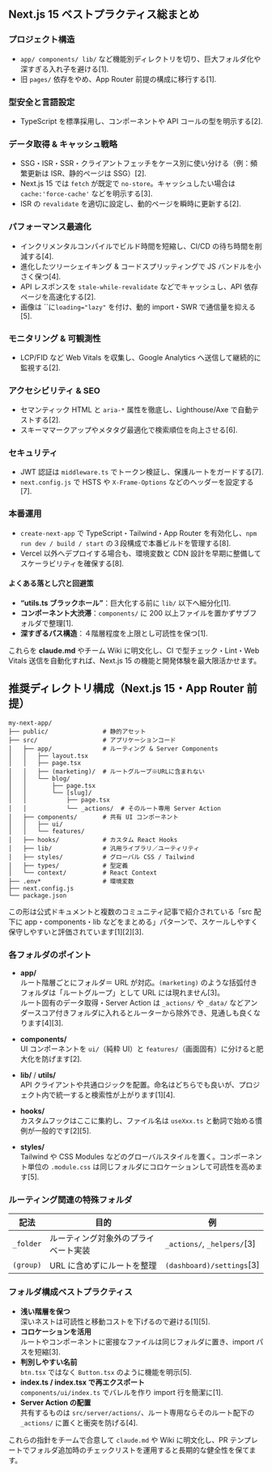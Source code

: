 ## Next.js 15 ベストプラクティス総まとめ

### **プロジェクト構造**

- `app/ components/ lib/` など機能別ディレクトリを切り、巨大フォルダ化や深すぎる入れ子を避ける[1].
- 旧 `pages/` 依存をやめ、App Router 前提の構成に移行する[1].

### **型安全と言語設定**

- TypeScript を標準採用し、コンポーネントや API コールの型を明示する[2].

### **データ取得 & キャッシュ戦略**

- SSG・ISR・SSR・クライアントフェッチをケース別に使い分ける（例：頻繁更新は ISR、静的ページは SSG）[2].
- Next.js 15 では `fetch` が既定で `no-store`。キャッシュしたい場合は `cache:'force-cache'` などを明示する[3].
- ISR の `revalidate` を適切に設定し、動的ページを瞬時に更新する[2].

### **パフォーマンス最適化**

- インクリメンタルコンパイルでビルド時間を短縮し、CI/CD の待ち時間を削減する[4].
- 進化したツリーシェイキング & コードスプリッティングで JS バンドルを小さく保つ[4].
- API レスポンスを `stale-while-revalidate` などでキャッシュし、API 依存ページを高速化する[2].
- 画像は ``に`loading="lazy"` を付け、動的 import・SWR で通信量を抑える[5].

### **モニタリング & 可観測性**

- LCP/FID など Web Vitals を収集し、Google Analytics へ送信して継続的に監視する[2].

### **アクセシビリティ & SEO**

- セマンティック HTML と `aria-*` 属性を徹底し、Lighthouse/Axe で自動テストする[2].
- スキーママークアップやメタタグ最適化で検索順位を向上させる[6].

### **セキュリティ**

- JWT 認証は `middleware.ts` でトークン検証し、保護ルートをガードする[7].
- `next.config.js` で HSTS や `X-Frame-Options` などのヘッダーを設定する[7].

### **本番運用**

- `create-next-app` で TypeScript・Tailwind・App Router を有効化し、`npm run dev / build / start` の３段構成で本番ビルドを管理する[8].
- Vercel 以外へデプロイする場合も、環境変数と CDN 設計を早期に整備してスケーラビリティを確保する[8].

#### よくある落とし穴と回避策

- **“utils.ts ブラックホール”**：巨大化する前に `lib/` 以下へ細分化[1].
- **コンポーネント大渋滞**：`components/` に 200 以上ファイルを置かずサブフォルダで整理[1].
- **深すぎるパス構造**：４階層程度を上限とし可読性を保つ[1].

これらを **claude.md** やチーム Wiki に明文化し、CI で型チェック・Lint・Web Vitals 送信を自動化すれば、Next.js 15 の機能と開発体験を最大限活かせます。

## 推奨ディレクトリ構成（Next.js 15・App Router 前提）

```
my-next-app/
├── public/               # 静的アセット
├── src/                  # アプリケーションコード
│   ├── app/              # ルーティング & Server Components
│   │   ├── layout.tsx
│   │   ├── page.tsx
│   │   ├── (marketing)/  # ルートグループ※URLに含まれない
│   │   └── blog/
│   │       ├── page.tsx
│   │       └── [slug]/
│   │           ├── page.tsx
│   │           └── _actions/  # そのルート専用 Server Action
│   ├── components/       # 共有 UI コンポーネント
│   │   ├── ui/
│   │   └── features/
│   ├── hooks/            # カスタム React Hooks
│   ├── lib/              # 汎用ライブラリ／ユーティリティ
│   ├── styles/           # グローバル CSS / Tailwind
│   ├── types/            # 型定義
│   └── context/          # React Context
├── .env*                 # 環境変数
├── next.config.js
└── package.json
```

この形は公式ドキュメントと複数のコミュニティ記事で紹介されている「src 配下に app・components・lib などをまとめる」パターンで、スケールしやすく保守しやすいと評価されています[1][2][3].

### 各フォルダのポイント

- **app/**  
  ルート階層ごとにフォルダ＝ URL が対応。`(marketing)` のような括弧付きフォルダは「ルートグループ」として URL には現れません[3]。  
  ルート固有のデータ取得・Server Action は `_actions/` や `_data/` などアンダースコア付きフォルダに入れるとルーターから除外でき、見通しも良くなります[4][3].

- **components/**  
  UI コンポーネントを `ui/`（純粋 UI）と `features/`（画面固有）に分けると肥大化を防げます[2].

- **lib/** / **utils/**  
  API クライアントや共通ロジックを配置。命名はどちらでも良いが、プロジェクト内で統一すると検索性が上がります[1][4].

- **hooks/**  
  カスタムフックはここに集約し、ファイル名は `useXxx.ts` と動詞で始める慣例が一般的です[2][5].

- **styles/**  
  Tailwind や CSS Modules などのグローバルスタイルを置く。コンポーネント単位の `.module.css` は同じフォルダにコロケーションして可読性を高めます[5].

### ルーティング関連の特殊フォルダ

| 記法      | 目的                                 | 例                          |
| --------- | ------------------------------------ | --------------------------- |
| `_folder` | ルーティング対象外のプライベート実装 | `_actions/`, `_helpers/`[3] |
| `(group)` | URL に含めずにルートを整理           | `(dashboard)/settings`[3]   |

### フォルダ構成ベストプラクティス

- **浅い階層を保つ**  
  深いネストは可読性と移動コストを下げるので避ける[1][5].
- **コロケーションを活用**  
  ルートやコンポーネントに密接なファイルは同じフォルダに置き、import パスを短縮[3].
- **判別しやすい名前**  
  `btn.tsx` ではなく `Button.tsx` のように機能を明示[5].
- **index.ts / index.tsx で再エクスポート**  
  `components/ui/index.ts` でバレルを作り import 行を簡潔に[1].
- **Server Action の配置**  
  共有するものは `src/server/actions/`、ルート専用ならそのルート配下の `_actions/` に置くと衝突を防げる[4].

これらの指針をチームで合意して `claude.md` や Wiki に明文化し、PR テンプレートでフォルダ追加時のチェックリストを運用すると長期的な健全性を保てます。
